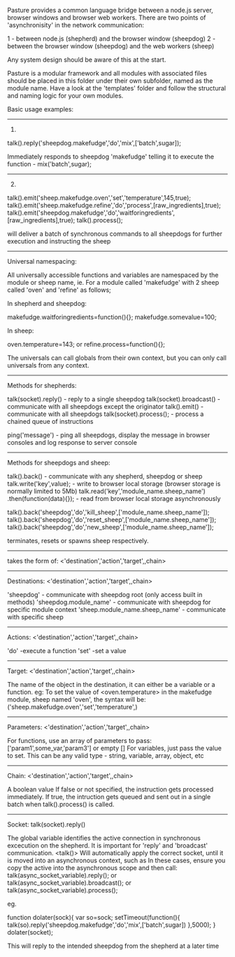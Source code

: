 Pasture provides a common language bridge between a node.js server, browser windows and browser web workers. There are two points of 'asynchronisity' in the network communication:

1 - between node.js (shepherd) and the browser window (sheepdog)
2 - between the  browser window (sheepdog) and the web workers (sheep)

Any system design should be aware of this at the start.

Pasture is a modular framework and all modules with associated files should be placed in this folder under their own subfolder, named as the module name.
Have a look at the 'templates' folder and follow the structural and naming logic for your own modules.


Basic usage examples:
___________________________________________________________________________________________________________________________________________________

1)

talk().reply('sheepdog.makefudge','do','mix',['batch',sugar]);

Immediately responds to sheepdog 'makefudge' telling it to execute the function - mix('batch',sugar);
___________________________________________________________________________________________________________________________________________________

2)

talk().emit('sheep.makefudge.oven','set','temperature',145,true);
talk().emit('sheep.makefudge.refine','do','process',[raw_ingredients],true);
talk().emit('sheepdog.makefudge','do','waitforingredients',[raw_ingredients],true);
talk().process();

will deliver a batch of synchronous commands to all sheepdogs for further execution and instructing the sheep

___________________________________________________________________________________________________________________________________________________

Universal namespacing:

All universally accessible functions and variables are namespaced by the module or sheep name, ie.
For a module called 'makefudge' with 2 sheep called 'oven' and 'refine' as follows;

In shepherd and sheepdog:

makefudge.waitforingredients=function(){};
makefudge.somevalue=100;

In sheep:

oven.temperature=143;
or
refine.process=function(){};
  
The universals can call globals from their own context, but you can only call universals from any context.


___________________________________________________________________________________________________________________________________________________

Methods for shepherds:

talk(socket).reply(<instruction>) 			- reply to a single sheepdog
talk(socket).broadcast(<instruction>) 		- communicate with all sheepdogs except the originator
talk().emit(<instruction>) 					- communicate with all sheepdogs
talk(socket).process();						- process a chained queue of instructions

ping('message')								- ping all sheepdogs, display the message in browser consoles and log response to server console

___________________________________________________________________________________________________________________________________________________

Methods for sheepdogs and sheep:

talk().back(<instruction>) 					- communicate with any shepherd, sheepdog or sheep
talk.write('key',value);					- write to browser local storage (browser storage is normally limited to 5Mb)
talk.read('key','module_name.sheep_name')	
.then(function(data){});					- read from browser local storage asynchronously

talk().back('sheepdog','do','kill_sheep',['module_name.sheep_name']);
talk().back('sheepdog','do','reset_sheep',['module_name.sheep_name']);
talk().back('sheepdog','do','new_sheep',['module_name.sheep_name']);

terminates, resets or spawns sheep respectively.

___________________________________________________________________________________________________________________________________________________

<instruction> takes the form of:
<'destination','action','target',<parameters>,chain>
___________________________________________________________________________________________________________________________________________________

Destinations: <'destination','action','target',<parameters>,chain>

'sheepdog'									- communicate with sheepdog root (only access built in methods)
'sheepdog.module_name'						- communicate with sheepdog for specific module context
'sheep.module_name.sheep_name'				- communicate with specific sheep
___________________________________________________________________________________________________________________________________________________

Actions: <'destination','action','target',<parameters>,chain>

'do'										-execute a function
'set'										-set a value
___________________________________________________________________________________________________________________________________________________

Target: <'destination','action','target',<parameters>,chain>

The name of the object in the destination, it can either be a variable or a function. eg:
To set the value of <oven.temperature> in the makefudge module, sheep named 'oven', the syntax will be:
('sheep.makefudge.oven','set','temperature',<value>)
___________________________________________________________________________________________________________________________________________________

Parameters: <'destination','action','target',<parameters>,chain>

For functions, use an array of parameters to pass: ['param1',some_var,'param3'] or empty []
For variables, just pass the value to set. This can be any valid type - string, variable, array, object, etc
___________________________________________________________________________________________________________________________________________________

Chain: <'destination','action','target',<parameters>,chain>

A boolean value
If false or not specified, the instruction gets processed immediately. 
If true, the intruction gets queued and sent out in a single batch when talk().process() is called.
___________________________________________________________________________________________________________________________________________________

Socket: talk(socket).reply(<instruction>) 

The global variable <socket> identifies the active connection in synchronous excecution on the shepherd. It is important for 'reply' and 'broadcast' communication. 
<talk()> Will automatically apply the correct socket, until it is moved into an asynchronous context, such as <setTimeout>
In these cases, ensure you copy the active <socket> into the asynchronous scope and then call: 
talk(async_socket_variable).reply();
or  
talk(async_socket_variable).broadcast();
or
talk(async_socket_variable).process();

eg.

function dolater(sock){
	var so=sock;
	setTimeout(function(){
		talk(so).reply('sheepdog.makefudge','do','mix',['batch',sugar])
	},5000);
}
dolater(socket);

This will reply to the intended sheepdog from the shepherd at a later time
